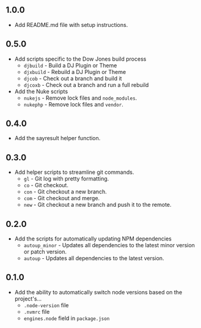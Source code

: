 ## 1.0.0
- Add README.md file with setup instructions.

## 0.5.0
- Add scripts specific to the Dow Jones build process
  - `djbuild` - Build a DJ Plugin or Theme
  - `djxbuild` - Rebuild a DJ Plugin or Theme
  - `djcob` - Check out a branch and build it
  - `djcoxb` - Check out a branch and run a full rebuild
- Add the Nuke scripts
  - `nukejs` - Remove lock files and `node_modules`.
  - `nukephp` - Remove lock files and `vendor`.

## 0.4.0
- Add the sayresult helper function.

## 0.3.0
- Add helper scripts to streamline git commands.
  - `gl` - Git log with pretty formatting.
  - `co` - Git checkout.
  - `con` - Git checkout a new branch.
  - `com` - Git checkout and merge.
  - `new` - Git checkout a new branch and push it to the remote.

## 0.2.0
- Add the scripts for automatically updating NPM dependencies
  - `autoup_minor` - Updates all dependencies to the latest minor version or patch version.
  - `autoup` - Updates all dependencies to the latest version.

## 0.1.0
- Add the ability to automatically switch node versions based on the project's...
  - `.node-version` file
  - `.nvmrc` file
  - `engines.node` field in `package.json`
